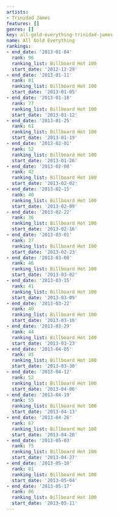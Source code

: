 ```yaml
---
artists:
- Trinidad James
features: []
genres: []
key: all-gold-everything-trinidad-james
name: All Gold Everything
rankings:
- end_date: '2013-01-04'
  rank: 96
  ranking_list: Billboard Hot 100
  start_date: '2012-12-29'
- end_date: '2013-01-11'
  rank: 81
  ranking_list: Billboard Hot 100
  start_date: '2013-01-05'
- end_date: '2013-01-18'
  rank: 77
  ranking_list: Billboard Hot 100
  start_date: '2013-01-12'
- end_date: '2013-01-25'
  rank: 61
  ranking_list: Billboard Hot 100
  start_date: '2013-01-19'
- end_date: '2013-02-01'
  rank: 52
  ranking_list: Billboard Hot 100
  start_date: '2013-01-26'
- end_date: '2013-02-08'
  rank: 42
  ranking_list: Billboard Hot 100
  start_date: '2013-02-02'
- end_date: '2013-02-15'
  rank: 40
  ranking_list: Billboard Hot 100
  start_date: '2013-02-09'
- end_date: '2013-02-22'
  rank: 36
  ranking_list: Billboard Hot 100
  start_date: '2013-02-16'
- end_date: '2013-03-01'
  rank: 37
  ranking_list: Billboard Hot 100
  start_date: '2013-02-23'
- end_date: '2013-03-08'
  rank: 46
  ranking_list: Billboard Hot 100
  start_date: '2013-03-02'
- end_date: '2013-03-15'
  rank: 41
  ranking_list: Billboard Hot 100
  start_date: '2013-03-09'
- end_date: '2013-03-22'
  rank: 40
  ranking_list: Billboard Hot 100
  start_date: '2013-03-16'
- end_date: '2013-03-29'
  rank: 44
  ranking_list: Billboard Hot 100
  start_date: '2013-03-23'
- end_date: '2013-04-05'
  rank: 45
  ranking_list: Billboard Hot 100
  start_date: '2013-03-30'
- end_date: '2013-04-12'
  rank: 52
  ranking_list: Billboard Hot 100
  start_date: '2013-04-06'
- end_date: '2013-04-19'
  rank: 55
  ranking_list: Billboard Hot 100
  start_date: '2013-04-13'
- end_date: '2013-04-26'
  rank: 67
  ranking_list: Billboard Hot 100
  start_date: '2013-04-20'
- end_date: '2013-05-03'
  rank: 75
  ranking_list: Billboard Hot 100
  start_date: '2013-04-27'
- end_date: '2013-05-10'
  rank: 81
  ranking_list: Billboard Hot 100
  start_date: '2013-05-04'
- end_date: '2013-05-17'
  rank: 86
  ranking_list: Billboard Hot 100
  start_date: '2013-05-11'
---
```


